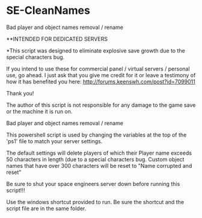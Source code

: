 SE-CleanNames
================

Bad player and object names removal / rename

**INTENDED FOR DEDICATED SERVERS

*This script was designed to eliminate explosive save growth due to the special characters bug.

If you intend to use these for commercial panel / virtual servers / personal use, go ahead. I just ask that you give me credit for it or leave a testimony of how it has benefited you here: http://forums.keenswh.com/post?id=7099011

Thank you!

The author of this script is not responsible for any damage to the game save or the machine it is run on.

Bad player and object names removal / rename

This powershell script is used by changing the variables at the top of the 'ps1' file to match your server settings. 

The default settings will delete players of which their Player name exceeds 50 characters in length (due to a special characters bug. Custom object names that have over 300 characters will be reset to "Name corrupted and reset"

Be sure to shut your space engineers server down before running this script!!!

Use the windows shortcut provided to run. Be sure the shortcut and the script file are in the same folder.
